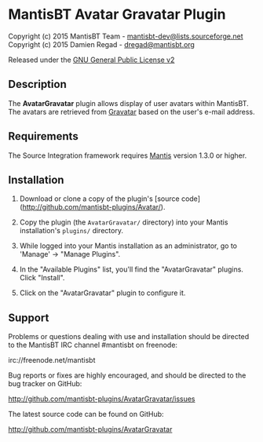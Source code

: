 # MantisBT Avatar Gravatar Plugin

Copyright (c) 2015  MantisBT Team - mantisbt-dev@lists.sourceforge.net
Copyright (c) 2015  Damien Regad - dregad@mantisbt.org

Released under the [GNU General Public License v2](http://opensource.org/licenses/GPL-2.0)


## Description

The **AvatarGravatar** plugin allows display of user avatars within 
MantisBT. The avatars are retrieved from [Gravatar](http://gravatar.com/) 
based on the user's e-mail address.


## Requirements

The Source Integration framework requires [Mantis](http://mantisbt.org/)
version 1.3.0 or higher.


## Installation

1. Download or clone a copy of the plugin's [source code]
   (http://github.com/mantisbt-plugins/Avatar/).

2. Copy the plugin (the `AvatarGravatar/` directory) into your Mantis
   installation's `plugins/` directory.

3. While logged into your Mantis installation as an administrator, go to
   'Manage' -> "Manage Plugins".

5. In the "Available Plugins" list, you'll find the "AvatarGravatar" plugins.
   Click "Install".

6. Click on the "AvatarGravatar" plugin to configure it.


## Support

Problems or questions dealing with use and installation should be
directed to the MantisBT IRC channel #mantisbt on freenode:

  irc://freenode.net/mantisbt

Bug reports or fixes are highly encouraged, and should be directed to
the bug tracker on GitHub:

  http://github.com/mantisbt-plugins/AvatarGravatar/issues

The latest source code can be found on GitHub:

  http://github.com/mantisbt-plugins/AvatarGravatar
